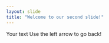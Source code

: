 ```yaml
---
layout: slide
title: "Welcome to our second slide!"
--- 
```

Your text
Use the left arrow to go back!
